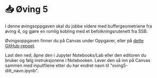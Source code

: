 # 📥 Øving 5

I denne øvingsoppgaven skal du jobbe videre med buffergeometriene fra øving 4, og gjøre en romlig kobling med et befolkningsrutenett fra SSB.

Øvingsoppgaven finner du på Canvas under Oppgaver, eller på [dette GitHub-repoet](https://github.com/GMGI221-2024/gmgi221-ovinger).

Last den ned, åpne den i Jupyter Notebooks/Lab eller den editoren du bruker og følg instruksjonene i Notebooken. Lever den så inn på Canvas sammen med inputfilene etter du har endret navn til "oving5-ditt_navn.ipynb".
